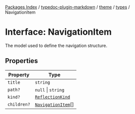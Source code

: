 [Packages Index](../../../../../README.md) / [typedoc-plugin-markdown](../../../../README.md) / [theme](../../../README.md) / [types](../README.md) / NavigationItem

# Interface: NavigationItem

The model used to define the navigation structure.

## Properties

| Property    | Type                                                                           |
| ----------- | ------------------------------------------------------------------------------ |
| `title`     | `string`                                                                       |
| `path?`     | `null` \| `string`                                                             |
| `kind?`     | [`ReflectionKind`](https://typedoc.org/api/enums/Models.ReflectionKind-1.html) |
| `children?` | [`NavigationItem`](NavigationItem.md)\[]                                       |
